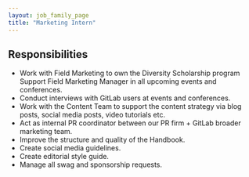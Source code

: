 ```yaml
---
layout: job_family_page
title: "Marketing Intern"
---
```


## Responsibilities

* Work with Field Marketing to own the Diversity Scholarship program Support Field Marketing Manager in all upcoming events and conferences.
* Conduct interviews with GitLab users at events and conferences.
* Work with the Content Team to support the content strategy via blog posts, social media posts, video tutorials etc.
* Act as internal PR coordinator between our PR firm + GitLab broader marketing team.
* Improve the structure and quality of the Handbook.
* Create social media guidelines.
* Create editorial style guide.
* Manage all swag and sponsorship requests.
